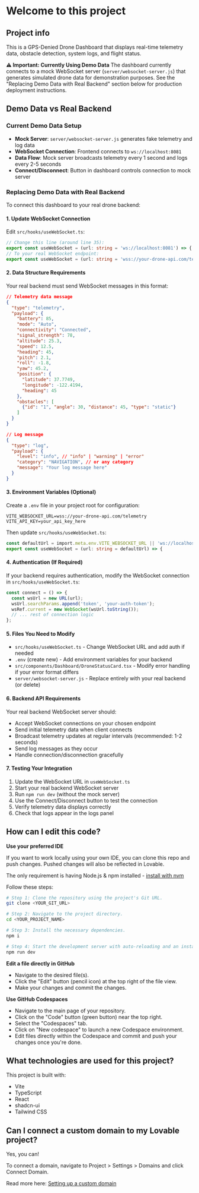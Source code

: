 # Welcome to this project

## Project info

This is a GPS-Denied Drone Dashboard that displays real-time telemetry data, obstacle detection, system logs, and flight status.

**⚠️ Important: Currently Using Demo Data**
The dashboard currently connects to a mock WebSocket server (`server/websocket-server.js`) that generates simulated drone data for demonstration purposes. See the "Replacing Demo Data with Real Backend" section below for production deployment instructions.

## Demo Data vs Real Backend

### Current Demo Data Setup
- **Mock Server**: `server/websocket-server.js` generates fake telemetry and log data
- **WebSocket Connection**: Frontend connects to `ws://localhost:8081`
- **Data Flow**: Mock server broadcasts telemetry every 1 second and logs every 2-5 seconds
- **Connect/Disconnect**: Button in dashboard controls connection to mock server

### Replacing Demo Data with Real Backend

To connect this dashboard to your real drone backend:

#### 1. Update WebSocket Connection
Edit `src/hooks/useWebSocket.ts`:
```typescript
// Change this line (around line 35):
export const useWebSocket = (url: string = 'ws://localhost:8081') => {
// To your real WebSocket endpoint:
export const useWebSocket = (url: string = 'wss://your-drone-api.com/telemetry') => {
```

#### 2. Data Structure Requirements
Your real backend must send WebSocket messages in this format:
```json
// Telemetry data message
{
  "type": "telemetry",
  "payload": {
    "battery": 85,
    "mode": "Auto",
    "connectivity": "Connected",
    "signal_strength": 78,
    "altitude": 25.3,
    "speed": 12.5,
    "heading": 45,
    "pitch": 2.1,
    "roll": -1.8,
    "yaw": 45.2,
    "position": {
      "latitude": 37.7749,
      "longitude": -122.4194,
      "heading": 45
    },
    "obstacles": [
      {"id": "1", "angle": 30, "distance": 45, "type": "static"}
    ]
  }
}

// Log message
{
  "type": "log",
  "payload": {
    "level": "info", // "info" | "warning" | "error"
    "category": "NAVIGATION", // or any category
    "message": "Your log message here"
  }
}
```

#### 3. Environment Variables (Optional)
Create a `.env` file in your project root for configuration:
```env
VITE_WEBSOCKET_URL=wss://your-drone-api.com/telemetry
VITE_API_KEY=your_api_key_here
```

Then update `src/hooks/useWebSocket.ts`:
```typescript
const defaultUrl = import.meta.env.VITE_WEBSOCKET_URL || 'ws://localhost:8081';
export const useWebSocket = (url: string = defaultUrl) => {
```

#### 4. Authentication (If Required)
If your backend requires authentication, modify the WebSocket connection in `src/hooks/useWebSocket.ts`:
```typescript
const connect = () => {
  const wsUrl = new URL(url);
  wsUrl.searchParams.append('token', 'your-auth-token');
  wsRef.current = new WebSocket(wsUrl.toString());
  // ... rest of connection logic
};
```

#### 5. Files You Need to Modify
- `src/hooks/useWebSocket.ts` - Change WebSocket URL and add auth if needed
- `.env` (create new) - Add environment variables for your backend
- `src/components/Dashboard/DroneStatusCard.tsx` - Modify error handling if your error format differs
- `server/websocket-server.js` - Replace entirely with your real backend (or delete)

#### 6. Backend API Requirements
Your real backend WebSocket server should:
- Accept WebSocket connections on your chosen endpoint
- Send initial telemetry data when client connects
- Broadcast telemetry updates at regular intervals (recommended: 1-2 seconds)
- Send log messages as they occur
- Handle connection/disconnection gracefully

#### 7. Testing Your Integration
1. Update the WebSocket URL in `useWebSocket.ts`
2. Start your real backend WebSocket server
3. Run `npm run dev` (without the mock server)
4. Use the Connect/Disconnect button to test the connection
5. Verify telemetry data displays correctly
6. Check that logs appear in the logs panel

## How can I edit this code?

**Use your preferred IDE**

If you want to work locally using your own IDE, you can clone this repo and push changes. Pushed changes will also be reflected in Lovable.

The only requirement is having Node.js & npm installed - [install with nvm](https://github.com/nvm-sh/nvm#installing-and-updating)

Follow these steps:

```sh
# Step 1: Clone the repository using the project's Git URL.
git clone <YOUR_GIT_URL>

# Step 2: Navigate to the project directory.
cd <YOUR_PROJECT_NAME>

# Step 3: Install the necessary dependencies.
npm i

# Step 4: Start the development server with auto-reloading and an instant preview.
npm run dev
```

**Edit a file directly in GitHub**

- Navigate to the desired file(s).
- Click the "Edit" button (pencil icon) at the top right of the file view.
- Make your changes and commit the changes.

**Use GitHub Codespaces**

- Navigate to the main page of your repository.
- Click on the "Code" button (green button) near the top right.
- Select the "Codespaces" tab.
- Click on "New codespace" to launch a new Codespace environment.
- Edit files directly within the Codespace and commit and push your changes once you're done.

## What technologies are used for this project?

This project is built with:

- Vite
- TypeScript
- React
- shadcn-ui
- Tailwind CSS


## Can I connect a custom domain to my Lovable project?

Yes, you can!

To connect a domain, navigate to Project > Settings > Domains and click Connect Domain.

Read more here: [Setting up a custom domain](https://docs.lovable.dev/tips-tricks/custom-domain#step-by-step-guide)

